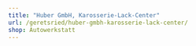 ```yaml
---
title: "Huber GmbH, Karosserie-Lack-Center"
url: /geretsried/huber-gmbh-karosserie-lack-center/
shop: Autowerkstatt
---
```

